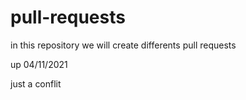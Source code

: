 # pull-requests
in this repository we will create differents pull requests

up 04/11/2021

just a conflit
